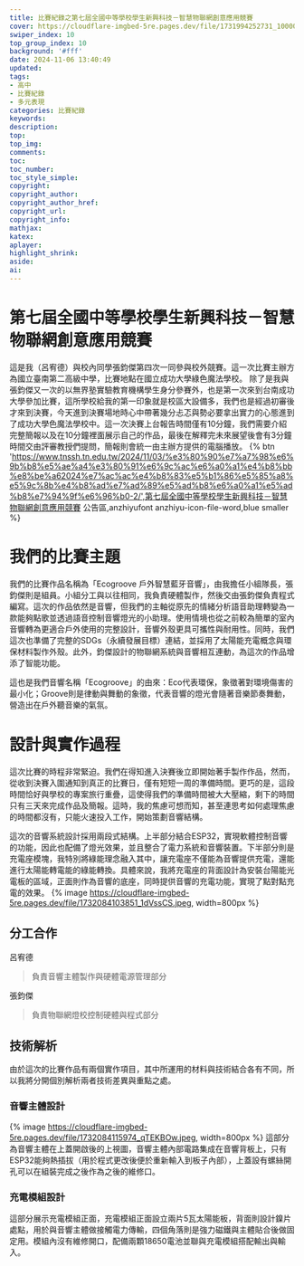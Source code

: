 ```yaml
---
title: 比賽紀錄之第七屆全國中等學校學生新興科技－智慧物聯網創意應用競賽 
cover: https://cloudflare-imgbed-5re.pages.dev/file/1731994252731_1000040141.jpg
swiper_index: 10
top_group_index: 10
background: '#fff'
date: 2024-11-06 13:40:49
updated:
tags:
- 高中
- 比賽紀錄
- 多元表現
categories: 比賽紀錄
keywords:
description:
top:
top_img:
comments:
toc:
toc_number:
toc_style_simple:
copyright:
copyright_author:
copyright_author_href:
copyright_url:
copyright_info:
mathjax:
katex:
aplayer:
highlight_shrink:
aside:
ai:
---
```

# 第七屆全國中等學校學生新興科技－智慧物聯網創意應用競賽
這是我（呂宥德）與校內同學張鈞傑第四次一同參與校外競賽。這一次比賽主辦方為國立臺南第二高級中學，比賽地點在國立成功大學綠色魔法學校。
除了是我與張鈞傑又一次的以無界塾實驗教育機構學生身分參賽外，也是第一次來到台南成功大學參加比賽，這所學校給我的第一印象就是校區大設備多，我們也是經過初審後才來到決賽，今天進到決賽場地時心中帶著幾分忐忑與勢必要拿出實力的心態進到了成功大學色魔法學校中。這一次決賽上台報告時間僅有10分鐘，我們需要介紹完整簡報以及在10分鐘裡面展示自己的作品，最後在解釋完未來展望後會有3分鐘時間交由評審教授們提問，簡報則會統一由主辦方提供的電腦播放。
{% btn 'https://www.tnssh.tn.edu.tw/2024/11/03/%e3%80%90%e7%a7%98%e6%9b%b8%e5%ae%a4%e3%80%91%e6%9c%ac%e6%a0%a1%e4%b8%bb%e8%be%a62024%e7%ac%ac%e4%b8%83%e5%b1%86%e5%85%a8%e5%9c%8b%e4%b8%ad%e7%ad%89%e5%ad%b8%e6%a0%a1%e5%ad%b8%e7%94%9f%e6%96%b0-2/',第七屆全國中等學校學生新興科技－智慧物聯網創意應用競賽 公告區,anzhiyufont anzhiyu-icon-file-word,blue smaller %}

# 我們的比賽主題
我們的比賽作品名稱為「Ecogroove 戶外智慧藍牙音響」，由我擔任小組隊長，張鈞傑則是組員。小組分工與以往相同，我負責硬體製作，然後交由張鈞傑負責程式編寫。這次的作品依然是音響，但我們的主軸從原先的情緒分析語音助理轉變為一款能夠點歌並透過語音控制音響燈光的小助理。使用情境也從之前較為簡單的室內音響轉為更適合戶外使用的完整設計，音響外殼更具可攜性與耐用性。同時，我們這次也準備了完整的SDGs（永續發展目標）連結，並採用了太陽能充電概念與環保材料製作外殼。此外，鈞傑設計的物聯網系統與音響相互連動，為這次的作品增添了智能功能。

這也是我們音響名稱「Ecogroove」的由來：Eco代表環保，象徵著對環境傷害的最小化；Groove則是律動與舞動的象徵，代表音響的燈光會隨著音樂節奏舞動，營造出在戶外聽音樂的氣氛。

# 設計與實作過程
這次比賽的時程非常緊迫。我們在得知進入決賽後立即開始著手製作作品，然而，從收到決賽入圍通知到真正的比賽日，僅有短短一周的準備時間。更巧的是，這段時間恰好與學校的專案旅行重疊，這使得我們的準備時間被大大壓縮，剩下的時間只有三天來完成作品及簡報。這時，我的焦慮可想而知，甚至連思考如何處理焦慮的時間都沒有，只能火速投入工作，開始策劃音響結構。

這次的音響系統設計採用兩段式結構。上半部分結合ESP32，實現軟體控制音響的功能，因此也配備了燈光效果，並且整合了電力系統和音響裝置。下半部分則是充電座模塊，我特別將綠能理念融入其中，讓充電座不僅能為音響提供充電，還能進行太陽能轉電能的綠能轉換。具體來說，我將充電座的背面設計為安裝台陽能光電板的區域，正面則作為音響的底座，同時提供音響的充電功能，實現了點對點充電的效果。
{% image https://cloudflare-imgbed-5re.pages.dev/file/1732084103851_1dVssCS.jpeg, width=800px %}

## 分工合作
呂宥德
> 負責音響主體製作與硬體電源管理部分

張鈞傑
> 負責物聯網燈校控制硬體與程式部分

## 技術解析
由於這次的比賽作品有兩個實作項目，其中所運用的材料與技術結合各有不同，所以我將分開個別解析兩者技術差異與重點之處。
### 音響主體設計
{% image https://cloudflare-imgbed-5re.pages.dev/file/1732084115974_qTEKBOw.jpeg, width=800px %}
這部分為音響主體在上蓋開啟後的上視圖，音響主體內部電路集成在音響背板上，只有ESP32能夠熱插拔（用於程式更改後便於重新輸入到板子內部），上蓋設有螺絲開孔可以在組裝完成之後作為之後的維修口。
### 充電模組設計
這部分展示充電模組正面，充電模組正面設立兩片5瓦太陽能板，背面則設計鎳片處點，用於與音響主體做接觸電力傳輸，四個角落則是強力磁鐵與主體貼合後做固定用。模組內沒有維修開口，配備兩顆18650電池並聯與充電模組搭配輸出與輸入。